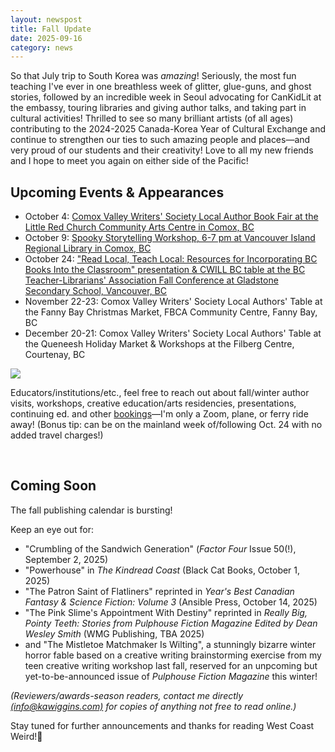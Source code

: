 ```yaml
---
layout: newspost
title: Fall Update
date: 2025-09-16
category: news
---
```


<p>So that July trip to South Korea was <em>amazing</em>! Seriously, the most fun teaching I've ever in one breathless week of glitter, glue-guns, and ghost stories, followed by an incredible week in Seoul advocating for CanKidLit at the embassy, touring libraries and giving author talks, and taking part in cultural activities! Thrilled to see so many brilliant artists (of all ages) contributing to the 2024-2025 Canada-Korea Year of Cultural Exchange and continue to strengthen our ties to such amazing people and places—and very proud of our students and their creativity! Love to all my new friends and I hope to meet you again on either side of the Pacific!
</p>
<h2>Upcoming Events & Appearances
</h2>
<ul>
<li>October 4: <a href="https://www.facebook.com/share/1YysCVpgkK/" target="_blank">Comox Valley Writers' Society Local Author Book Fair at the Little Red Church Community Arts Centre in Comox, BC</a></li>
<li>October 9: <a href="https://virl.bc.ca/event/spooky-storytelling-workshop-with-k-a-wiggins/" target="_blank">Spooky Storytelling Workshop, 6-7 pm at Vancouver Island Regional Library in Comox, BC</a></li>
   <li>October 24: <a href="https://bctla.ca/bctla-conference/" target="_blank">"Read Local, Teach Local: Resources for Incorporating BC Books Into the Classroom" presentation & CWILL BC table at the BC Teacher-Librarians' Association Fall Conference at Gladstone Secondary School, Vancouver, BC</a>
</li>
<li>November 22-23: Comox Valley Writers' Society Local Authors' Table at the Fanny Bay Christmas Market, FBCA Community Centre, Fanny Bay, BC</li>
<li>December 20-21: Comox Valley Writers' Society Local Authors' Table at the Queneesh Holiday Market & Workshops at the Filberg Centre, Courtenay, BC
</li>
</ul>
   <a href="https://www.facebook.com/share/1YysCVpgkK/" target="_blank"><img src="https://cdn-az.allevents.in/events10/banners/d149786093469204c26082444e5cfb5737e42ce26cc9ec701409e410f2e2d319-rimg-w851-h315-dcfef9f3-gmir?v=1759244047" style="max-width: 95%"></a>
<p>
  Educators/institutions/etc., feel free to reach out about fall/winter author visits, workshops, creative education/arts residencies, presentations, continuing ed. and other <a href="/" target="_blank">bookings</a>—I'm only a Zoom, plane, or ferry ride away! (Bonus tip: can be on the mainland week of/following Oct. 24 with no added travel charges!) 
</p>
<br/>
<h2>Coming Soon
</h2>
<p>The fall publishing calendar is bursting!
</p>
<p>Keep an eye out for:
</p>
<ul>
     <li>"Crumbling of the Sandwich Generation" (<em>Factor Four</em> Issue 50(!), September 2, 2025)</li>
 <li>"Powerhouse" in <em>The Kindread Coast</em> (Black Cat Books, October 1, 2025)</li>
  <li>"The Patron Saint of Flatliners" reprinted in <em>Year's Best Canadian Fantasy & Science Fiction: Volume 3</em> (Ansible Press, October 14, 2025)</li>
  <li>"The Pink Slime's Appointment With Destiny" reprinted in <em>Really Big, Pointy Teeth: Stories from Pulphouse Fiction Magazine Edited by Dean Wesley Smith</em> (WMG Publishing, TBA 2025)</li>
 <li>and "The Mistletoe Matchmaker Is Wilting", a stunningly bizarre winter horror fable based on a creative writing brainstorming exercise from my teen creative writing workshop last fall, reserved for an unpcoming but yet-to-be-announced issue of <em>Pulphouse Fiction Magazine</em> this winter!</li>
</ul>
<p><em>(Reviewers/awards-season readers, contact me directly <a href="mailto:info@kawiggins.com">(info@kawiggins.com)</a> for copies of anything not free to read online.)
</em></p>
<p>Stay tuned for further announcements and thanks for reading West Coast Weird!🖤
</p>
